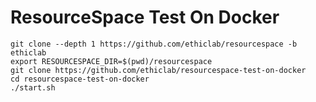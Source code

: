 # ResourceSpace Test On Docker

    git clone --depth 1 https://github.com/ethiclab/resourcespace -b ethiclab
    export RESOURCESPACE_DIR=$(pwd)/resourcespace
    git clone https://github.com/ethiclab/resourcespace-test-on-docker
    cd resourcespace-test-on-docker
    ./start.sh
